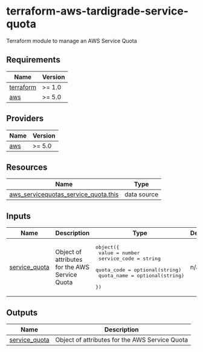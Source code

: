 # terraform-aws-tardigrade-service-quota

Terraform module to manage an AWS Service Quota

<!-- BEGIN TFDOCS -->
## Requirements

| Name | Version |
|------|---------|
| <a name="requirement_terraform"></a> [terraform](#requirement\_terraform) | >= 1.0 |
| <a name="requirement_aws"></a> [aws](#requirement\_aws) | >= 5.0 |

## Providers

| Name | Version |
|------|---------|
| <a name="provider_aws"></a> [aws](#provider\_aws) | >= 5.0 |

## Resources

| Name | Type |
|------|------|
| [aws_servicequotas_service_quota.this](https://registry.terraform.io/providers/hashicorp/aws/latest/docs/data-sources/servicequotas_service_quota) | data source |

## Inputs

| Name | Description | Type | Default | Required |
|------|-------------|------|---------|:--------:|
| <a name="input_service_quota"></a> [service\_quota](#input\_service\_quota) | Object of attributes for the AWS Service Quota | <pre>object({<br>    value        = number<br>    service_code = string<br>    quota_code   = optional(string)<br>    quota_name   = optional(string)<br>  })</pre> | n/a | yes |

## Outputs

| Name | Description |
|------|-------------|
| <a name="output_service_quota"></a> [service\_quota](#output\_service\_quota) | Object of attributes for the AWS Service Quota |

<!-- END TFDOCS -->
